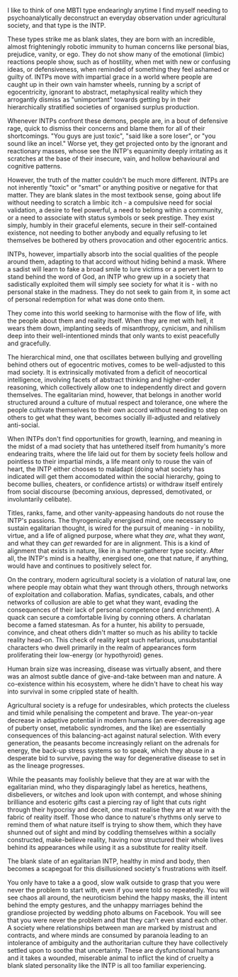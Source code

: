 I like to think of one MBTI type endearingly anytime I find myself needing to psychoanalytically deconstruct an everyday observation under agricultural society, and that type is the INTP.

These types strike me as blank slates, they are born with an incredible, almost frighteningly robotic immunity to human concerns like personal bias, prejudice, vanity, or ego. They do not show many of the emotional (limbic) reactions people show, such as of hostility, when met with new or confusing ideas, or defensiveness, when reminded of something they feel ashamed or guilty of. INTPs move with impartial grace in a world where people are caught up in their own vain hamster wheels, running by a script of egocentricity, ignorant to abstract, metaphysical reality which they arrogantly dismiss as "unimportant" towards getting by in their hierarchically stratified societies of organised surplus production.

Whenever INTPs confront these demons, people are, in a bout of defensive rage, quick to dismiss their concerns and blame them for all of their shortcomings. "You guys are just toxic", "said like a sore loser", or "you sound like an incel." Worse yet, they get projected onto by the ignorant and reactionary masses, whose see the INTP's equanimity deeply irritating as it scratches at the base of their insecure, vain, and hollow behavioural and cognitive patterns.

However, the truth of the matter couldn't be much more different. INTPs are not inherently "toxic" or "smart" or anything positive or negative for that matter. They are blank slates in the most textbook sense, going about life without needing to scratch a limbic itch - a compulsive need for social validation, a desire to feel powerful, a need to belong within a community, or a need to associate with status symbols or seek prestige. They exist simply, humbly in their graceful elements, secure in their self-contained existence, not needing to bother anybody and equally refusing to let themselves be bothered by others provocation and other egocentric antics.

INTPs, however, impartially absorb into the social qualities of the people around them, adapting to that accord without hiding behind a mask. Where a sadist will learn to fake a broad smile to lure victims or a pervert learn to stand behind the word of God, an INTP who grew up in a society that sadistically exploited them will simply see society for what it is - with no personal stake in the madness. They do not seek to gain from it, in some act of personal redemption for what was done onto them.

They come into this world seeking to harmonise with the flow of life, with the people about them and reality itself. When they are met with hell, it wears them down, implanting seeds of misanthropy, cynicism, and nihilism deep into their well-intentioned minds that only wants to exist peacefully and gracefully.

The hierarchical mind, one that oscillates between bullying and grovelling behind others out of egocentric motives, comes to be well-adjusted to this mad society. It is extrinsically motivated from a deficit of neocortical intelligence, involving facets of abstract thinking and higher-order reasoning, which collectively allow one to independently direct and govern themselves. The egalitarian mind, however, that belongs in another world structured around a culture of mutual respect and tolerance, one where the people cultivate themselves to their own accord without needing to step on others to get what they want, becomes socially ill-adjusted and relatively anti-social.

When INTPs don't find opportunities for growth, learning, and meaning in the midst of a mad society that has untethered itself from humanity's more endearing traits, where the life laid out for them by society feels hollow and pointless to their impartial minds, a life meant only to rouse the vain of heart, the INTP either chooses to maladapt (doing what society has indicated will get them accomodated within the social hierarchy, going to become bullies, cheaters, or confidence artists) or withdraw itself entirely from social discourse (becoming anxious, depressed, demotivated, or involuntarily celibate).

Titles, ranks, fame, and other vanity-appeasing handouts do not rouse the INTP's passions. The thyrogenically energised mind, one necessary to sustain egalitarian thought, is wired for the pursuit of meaning - in nobility, virtue, and a life of aligned purpose, where what they *are*, what they *want*, and what they can *get* rewarded for are in alignment. This is a kind of alignment that exists in nature, like in a hunter-gatherer type society. After all, the INTP's mind is a healthy, energised one, one that nature, if anything, would have and continues to positively select for.

On the contrary, modern agricultural society is a violation of natural law, one where people may obtain what they want through others, through networks of exploitation and collaboration. Mafias, syndicates, cabals, and other networks of collusion are able to get what they want, evading the consequences of their lack of personal competence (and enrichment). A quack can secure a comfortable living by conning others. A charlatan become a famed statesman. As for a hunter, his ability to persuade, convince, and cheat others didn't matter so much as his ability to tackle reality head-on. This check of reality kept such nefarious, unsubstantial characters who dwell primarily in the realm of appearances form proliferating their low-energy (or hypothyroid) genes.

Human brain size was increasing, disease was virtually absent, and there was an almost subtle dance of give-and-take between man and nature. A co-existence within his ecosystem, where he didn't have to cheat his way into survival in some crippled state of health.

Agricultural society is a refuge for undesirables, which protects the clueless and timid while penalising the competent and brave. The year-on-year decrease in adaptive potential in modern humans (an ever-decreasing age of puberty onset, metabolic syndromes, and the like) are essentially consequences of this balancing-act against natural selection. With every generation, the peasants become increasingly reliant on the adrenals for energy, the back-up stress systems so to speak, which they abuse in a desperate bid to survive, paving the way for degenerative disease to set in as the lineage progresses.

While the peasants may foolishly believe that they are at war with the egalitarian mind, who they disparagingly label as heretics, heathens, disbelievers, or witches and look upon with contempt, and whose shining brilliance and esoteric gifts cast a piercing ray of light that cuts right through their hypocrisy and deceit, one must realise they are at war with the fabric of reality itself. Those who dance to nature's rhythms only serve to remind them of what nature itself is trying to show them, which they have shunned out of sight and mind by coddling themselves within a socially constructed, make-believe reality, having now structured their whole lives behind its appearances while using it as a substitute for reality itself.

The blank slate of an egalitarian INTP, healthy in mind and body, then becomes a scapegoat for this disillusioned society's frustrations with itself. 

You only have to take a a good, slow walk outside to grasp that you were never the problem to start with, even if you were told so repeatedly. You will see chaos all around, the neuroticism behind the happy masks, the ill intent behind the empty gestures, and the unhappy marriages behind the grandiose projected by wedding photo albums on Facebook. You will see that you were never the problem and that they can't even stand each other. A society where relationships between man are marked by mistrust and contracts, and where minds are consumed by paranoia leading to an intolerance of ambiguity and the authoritarian culture they have collectively settled upon to soothe that uncertainty. These are dysfunctional humans and it takes a wounded, miserable animal to inflict the kind of cruelty a blank slated personality like the INTP is all too familiar experiencing.